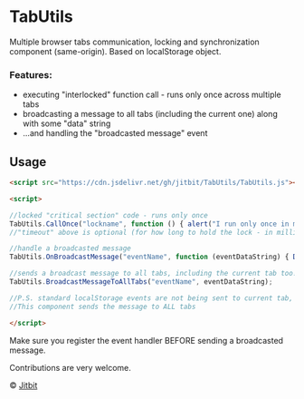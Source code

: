 # TabUtils
Multiple browser tabs communication, locking and synchronization component (same-origin). Based on localStorage object.

### Features:

* executing "interlocked" function call - runs only once across multiple tabs
* broadcasting a message to all tabs (including the current one) along with some "data" string
* ...and handling the "broadcasted message" event

## Usage 

```html
<script src="https://cdn.jsdelivr.net/gh/jitbit/TabUtils/TabUtils.js"></script>

<script>

//locked "critical section" code - runs only once
TabUtils.CallOnce("lockname", function () { alert("I run only once in multiple tabs"); }, timeout);
//"timeout" above is optional (for how long to hold the lock - in milliseconds)

//handle a broadcasted message
TabUtils.OnBroadcastMessage("eventName", function (eventDataString) { DoSomething(); });

//sends a broadcast message to all tabs, including the current tab too!
TabUtils.BroadcastMessageToAllTabs("eventName", eventDataString);

//P.S. standard localStorage events are not being sent to current tab, only OTHER tabs.
//This component sends the message to ALL tabs

</script>
```

Make sure you register the event handler BEFORE sending a broadcasted message.

Contributions are very welcome.

&copy; [Jitbit](https://jitbit.github.com/)
